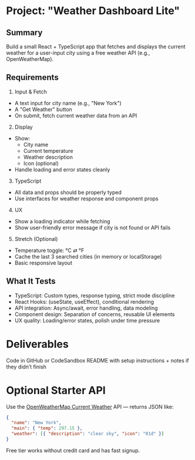 # Project: "Weather Dashboard Lite"
## Summary
Build a small React + TypeScript app that fetches and displays the current weather for a user-input city using a free weather API (e.g., OpenWeatherMap).

## Requirements
1. Input & Fetch
- A text input for city name (e.g., "New York")
- A "Get Weather" button
- On submit, fetch current weather data from an API
2. Display
- Show:
  - City name
  - Current temperature
  - Weather description
  - Icon (optional)
- Handle loading and error states cleanly
3. TypeScript
- All data and props should be properly typed
- Use interfaces for weather response and component props
4. UX
- Show a loading indicator while fetching
- Show user-friendly error message if city is not found or API fails
5. Stretch (Optional)
- Temperature toggle: °C ⇄ °F
- Cache the last 3 searched cities (in memory or localStorage)
- Basic responsive layout

## What It Tests
- TypeScript: Custom types, response typing, strict mode discipline
- React	Hooks: (useState, useEffect), conditional rendering
- API integration:	Async/await, error handling, data modeling
- Component design:	Separation of concerns, reusable UI elements
- UX quality:	Loading/error states, polish under time pressure

# Deliverables
Code in GitHub or CodeSandbox
README with setup instructions + notes if they didn’t finish

# Optional Starter API
Use the [OpenWeatherMap Current Weather](https://openweathermap.org/current) API — returns JSON like:

```json
{
  "name": "New York",
  "main": { "temp": 297.15 },
  "weather": [{ "description": "clear sky", "icon": "01d" }]
}
```
Free tier works without credit card and has fast signup.

